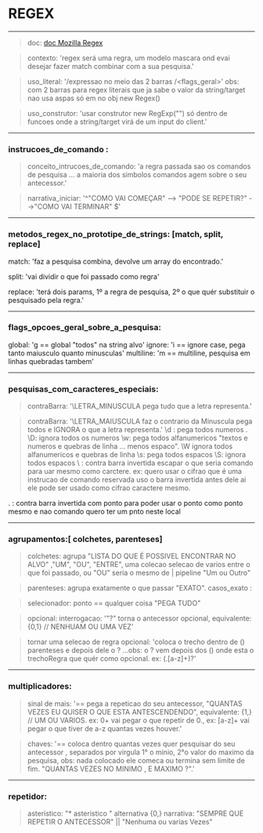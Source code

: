 # REGEX

---

> doc: [doc Mozilla Regex](https://developer.mozilla.org/pt-BR/docs/Web/JavaScript/Guide/Regular_Expressions)

> contexto:
  'regex será uma regra, um modelo mascara ond evai desejar fazer match combinar com a sua pesquisa.'

> uso_literal:
  '/expressao no meio das 2 barras /<flags_geral>'
    obs: com 2 barras para regex literais que ja sabe o valor da string/target nao usa aspas só em no obj new Regex()

> uso_construtor:
  'usar construtor new RegExp("") só dentro de funcoes onde a string/target virá de um input do client.'

---

### instrucoes_de_comando :
> conceito_intrucoes_de_comando:
'a regra passada sao os comandos de pesquisa ... a maioria dos simbolos comandos  agem sobre o seu antecessor.'

> narrativa_iniciar:
'^"COMO VAI COMEÇAR" --> "PODE SE REPETIR?" -->"COMO VAI TERMINAR" $'

---

### metodos_regex_no_prototipe_de_strings: [match, split, replace]
  match: 'faz a pesquisa combina, devolve um array do encontrado.'

  split: 'vai dividir o que foi passado como regra'

  replace: 'terá dois params, 1º a regra de pesquisa, 2º o que quér substituir o pesquisado pela regra.'

---

### flags_opcoes_geral_sobre_a_pesquisa:
  global: 'g == global "todos" na string alvo'
  ignore: 'i == ignore case, pega tanto maiusculo quanto minusculas'
  multiline: 'm == multiline, pesquisa em linhas quebradas tambem'

---

### pesquisas_com_caracteres_especiais:
  > contraBarra:
  '\LETRA_MINUSCULA pega tudo que a letra representa.'

  > contraBarra:
  '\LETRA_MAIUSCULA  faz o contrario da Minuscula pega todos e IGNORA o que a letra representa.'
  \d : pega todos numeros .
  \D: ignora todos os numeros
  \w: pega todos alfanumericos "textos e numeros e quebras de linha ... menos espaco".
  \W ignora todos alfanumericos e quebras de linha
  \s: pega todos espacos
  \S: ignora todos espacos
  \ : contra barra invertida escapar o que seria comando para uar mesmo como carctere. ex: quero usar o cifrao que é uma instrucao de comando reservada uso o barra invertida antes dele ai ele pode ser usado como cifrao caractere mesmo.

  \. : contra barra invertida com ponto para poder usar o ponto como ponto mesmo e nao comando quero ter um pnto neste local

---

### agrupamentos:[ colchetes, parenteses]

> colchetes:
  agrupa "LISTA DO QUE É POSSIVEL ENCONTRAR NO ALVO" ,"UM", "OU", "ENTRE",  uma colecao selecao de varios entre o que foi passado,  ou "OU" seria o mesmo de | pipeline "Um ou Outro"

> parenteses:
  agrupa exatamente o que passar "EXATO".
casos_exato :


> selecionador:
ponto == qualquer coisa "PEGA TUDO"

> opcional:
  > interrogacao:
   '"?" torna o antecessor opcional, equivalente: {0,1} // NENHUAM OU UMA VEZ'

 > tornar uma selecao de regra opcional:
  'coloca o trecho dentro de () parenteses e depois dele o ? ...obs: o ? vem depois dos () onde esta o trechoRegra que quér como opcional.
  ex: (\.[a-z]+)?'

---

### multiplicadores:
  > sinal de mais:
    '== pega a repeticao do seu antecessor, "QUANTAS VEZES EU QUISER O QUE ESTA ANTESCENDENDO", equivalente: {1,} // UM OU VARIOS.
    ex: 0+ vai pegar o que repetir de 0.,
    ex: [a-z]+ vai pegar o que tiver de a-z quantas vezes houver.'

  > chaves:
    '==  coloca dentro quantas vezes quer pesquisar do seu antecessor , separados por virgula 1° o minio, 2°o valor do maximo da pesquisa, obs: nada colocado ele comeca ou termina sem limite de fim. "QUANTAS VEZES NO MINIMO , E MAXIMO ?".'

---

### repetidor:
  > asteristico:
    "* asteristico " alternativa {0,} narrativa: "SEMPRE QUE REPETIR O ANTECESSOR" || "Nenhuma ou varias Vezes"

